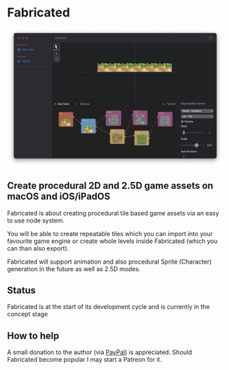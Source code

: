 # Fabricated

![screenshot](images/screen.png)

## Create procedural 2D and 2.5D game assets on macOS and iOS/iPadOS

Fabricated is about creating procedural tile based game assets via an easy to use node system.

You will be able to create repeatable tiles which you can import into your favourite game engine or create whole levels inside Fabricated (which you can than also export).

Fabricated will support animation and also procedural Sprite (Character) generation in the future as well as 2.5D modes.

## Status

Fabricated is at the start of its development cycle and is currently in the concept stage

## How to help

A small donation to the author (via [PayPal](https://paypal.me/markusmoenig)) is appreciated. Should Fabricated become popular I may start a Patreon for it.
